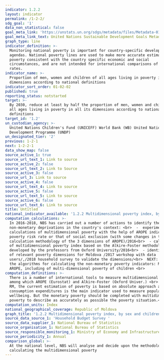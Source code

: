 ```yaml
---
indicator: 1.2.2
layout: indicator
permalink: /1-2-2/
sdg_goal: '1'
data_non_statistical: false
goal_meta_link: 'https://unstats.un.org/sdgs/metadata/files/Metadata-01-02-01.pdf '
goal_meta_link_text: United Nations Sustainable Development Goals Metadata (PDF 894 KB)
graph_type: line
indicator_definition: >-
  Monitoring national poverty is important for country-specific development
  agendas. National poverty lines are used to make more accurate estimates of
  poverty consistent with the country specific economic and social
  circumstances, and are not intended for international comparisons of poverty
  rates.
indicator_name: >-
  Proportion of men, women and children of all ages living in poverty in all its
  dimensions according to national definitions
indicator_sort_order: 01-02-02
published: true
reporting_status: notstarted
target: >-
  By 2030, reduce at least by half the proportion of men, women and children of
  all ages living in poverty in all its dimensions according to national
  definitions
target_id: '1.2'
un_custodian_agency: >-
  United Nations Children's Fund (UNICEFF) World Bank (WB) United Nations
  Development Programme (UNDP)
un_designated_tier: '2'
previous: 1-2-1
next: 1-2-2-1
data_show_map: false
source_active_1: true
source_url_text_1: Link to source
source_active_2: false
source_url_text_2: Link to Source
source_active_3: false
source_url_3: Link to source
source_active_4: false
source_url_text_4: Link to source
source_active_5: false
source_url_text_5: Link to source
source_active_6: false
source_url_text_6: Link to source
title: Untitled
national_indicator_available: '1.2.2 Multidimensional poverty index, by sex and children'
computation_calculations: >-
  In 2016-2018, NBS has carried out a number of actions to identify the main
  non-monetary deprivations in the country's context: <br>  -  experimental
  calculations of multidimensional poverty with the help of AROPE indicator, the
  poverty risk rate or that of social exclusion (with some changes in the
  calculation methodology of the 3 dimensions of AROPE)/2016<br>  - calculation
  of multidimensional poverty index based on the Alkire-Foster methodology
  developed by the professors from Oxford University/2016<br>  - identification
  of relevant poverty dimensions for Moldova /2017 workshop with data
  users/,/2018 household survey to validate the dimensions/<br>  NEXT: Testing
  the algorithms for calculating the non-monetary poverty indicators: MPI,
  AROPE, including of multi-dimensional poverty of children <br>
computation_definitions: >-
  There is a number of international tools to measure multidimensional poverty,
  among which AROPE (Eurostat) and Alkire-Foster (Oxford Univer.) <br>  In the
  RM, the current estimation of poverty is based on absolute approach and
  consumption expenditures is the main indicator used to measure population
  wellbeing. But the monetary poverty should be completed with multidimensional
  poverty to describe as accurately as possible the poverty situation.<br>
computation_units: Index
national_geographical_coverage: Republic of Moldova
graph_title: '1.2.2 Multidimensional poverty index, by sex and children '
source_data_source_1: 'Household Budget Survey '
source_data_supplier_1: National Bureau of Statistics
source_organisation_1: National Bureau of Statistics
source_responsible_monitoring_1: Ministry of Economy and Infrastructure
source_periodicity_1: Annual
comparison_global: >-
  At the national level, NBS will analyse and decide upon the methodology for
  calculating the multidimensional poverty
---
```


